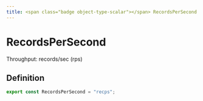 ```yaml
---
title: <span class="badge object-type-scalar"></span> RecordsPerSecond
---
```

# <span class="badge object-type-scalar"></span> RecordsPerSecond

Throughput: records/sec (rps)

## Definition

```typescript
export const RecordsPerSecond = "recps";

```
